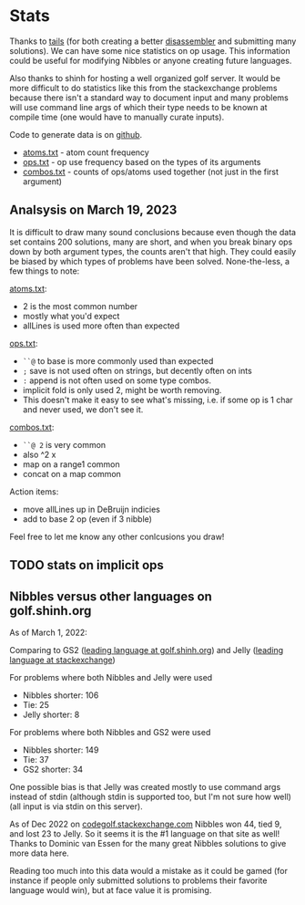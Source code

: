# Stats

Thanks to [tails](https://twitter.com/saito_ta) (for both creating a better [disassembler](http://www.tailsteam.com/cgi-bin/nbbdag/index.pl) and submitting many solutions). We can have some nice statistics on op usage. This information could be useful for modifying Nibbles or anyone creating future languages.

Also thanks to shinh for hosting a well organized golf server. It would be more difficult to do statistics like this from the stackexchange problems because there isn't a standard way to document input and many problems will use command line args of which their type needs to be known at compile time (one would have to manually curate inputs).

Code to generate data is on [github](https://github.com/darrenks/nibbles/tree/main/stats/shinh).

-  [atoms.txt](atoms.txt) - atom count frequency
-  [ops.txt](ops.txt) - op use frequency based on the types of its arguments
-  [combos.txt](combos.txt) - counts of ops/atoms used together (not just in the first argument)

## Analsysis on March 19, 2023

It is difficult to draw many sound conclusions because even though the data set contains 200 solutions, many are short, and when you break binary ops down by both argument types, the counts aren't that high. They could easily be biased by which types of problems have been solved. None-the-less, a few things to note:

[atoms.txt](atoms.txt):

-  2 is the most common number
-  mostly what you'd expect
-  allLines is used more often than expected

[ops.txt](ops.txt):

-  ` ``@ ` to base is more commonly used than expected
-  `;` save is not used often on strings, but decently often on ints
-  `:` append is not often used on some type combos.
-  implicit fold is only used 2, might be worth removing.
-  This doesn't make it easy to see what's missing, i.e. if some op is 1 char and never used, we don't see it.

[combos.txt](combos.txt):

-  ` ``@ 2 ` is very common
-  also ^2 x
-  map on a range1 common
-  concat on a map common

Action items:

-  move allLines up in DeBruijn indicies
-  add to base 2 op (even if 3 nibble)

Feel free to let me know any other conlcusions you draw!

## TODO stats on implicit ops

## Nibbles versus other languages on golf.shinh.org

As of March 1, 2022:

Comparing to GS2 ([leading language at golf.shinh.org](http://golf.shinh.org/lranking.rb)) and Jelly ([leading language at stackexchange](https://codegolf.meta.stackexchange.com/questions/8798/golfing-class-of-a-language))

For problems where both Nibbles and Jelly were used

-  Nibbles shorter: 106
-  Tie: 25
-  Jelly shorter: 8

For problems where both Nibbles and GS2 were used

-  Nibbles shorter: 149
-  Tie: 37
-  GS2 shorter: 34

One possible bias is that Jelly was created mostly to use command args instead of stdin (although stdin is supported too, but I'm not sure how well) (all input is via stdin on this server).

As of Dec 2022 on
[codegolf.stackexchange.com](https://codegolf.stackexchange.com) Nibbles won 44, tied 9, and lost 23 to Jelly. So it seems it is the #1 language on that site as well! Thanks to Dominic van Essen for the many great Nibbles solutions to give more data here.

Reading too much into this data would a mistake as it could be gamed (for instance if people only submitted solutions to problems their favorite language would win), but at face value it is promising.
